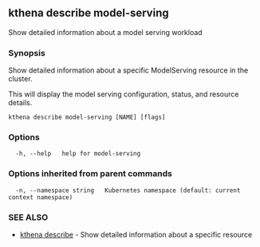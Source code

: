 ## kthena describe model-serving

Show detailed information about a model serving workload

### Synopsis

Show detailed information about a specific ModelServing resource in the cluster.

This will display the model serving configuration, status, and resource details.

```
kthena describe model-serving [NAME] [flags]
```

### Options

```
  -h, --help   help for model-serving
```

### Options inherited from parent commands

```
  -n, --namespace string   Kubernetes namespace (default: current context namespace)
```

### SEE ALSO

* [kthena describe](kthena_describe.md)	 - Show detailed information about a specific resource

